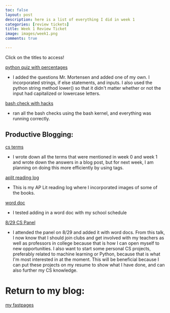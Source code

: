 ```yaml
---
toc: false
layout: post
description: here is a list of everything I did in week 1
categories: [review tickets]
title: Week 1 Review Ticket
image: images/week1.png
comments: true

---
```

Click on the titles to access!

<a href="https://kayleehou.github.io/myproject/2022/08/26/quiz.html" rel="nofollow">python quiz with percentages</a>

- I added the questions Mr. Mortensen and added one of my own. I incorporated strings, if else statements, and inputs. I also used the python string method lower() so that it didn't matter whether or not the input had capitalized or lowercase letters. 

<a href="https://kayleehou.github.io/myproject/2022/08/28/bashcheck.html" rel="nofollow">bash check with hacks</a>

- ran all the bash checks using the bash kernel, and everything was running correctly. 

## Productive Blogging:
<a href="https://kayleehou.github.io/myproject/markdown/2022/08/28/csterms.html" rel="nofollow">cs terms</a>

- I wrote down all the terms that were mentioned in week 0 and week 1 and wrote down the answers in a blog post, but for next week, I am planning on doing this more efficiently by using tags. 

<a href="https://kayleehou.github.io/myproject/markdown/2022/08/26/APLit-post.html" rel="nofollow">aplit reading log</a>

- This is my AP Lit reading log where I incorporated images of some of the books. 

<a href="https://kayleehou.github.io/myproject/2022/08/28/school-schedule.html" rel="nofollow">word doc</a>

- I tested adding in a word doc with my school schedule 

<a href="https://kayleehou.github.io/myproject/2022/09/01/_29-CS-Panel.html" rel="nofollow">8/29 CS Panel</a>

- I attended the panel on 8/29 and added it with word docs. From this talk, I now know that I should join clubs and get involved with my teachers as well as professors in college because that is how I can open myself to new opportunities. I also want to start some personal CS projects, preferably related to machine learning or Python, because that is what I'm most interested in at the moment. This will be beneficial because I can put these projects on my resume to show what I have done, and can also further my CS knowledge.  

# Return to my blog: 
<a href="https://kayleehou.github.io/myproject/" rel="nofollow">my fastpages</a>






